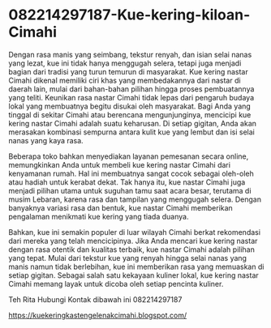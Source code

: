 # 082214297187-Kue-kering-kiloan-Cimahi
Dengan rasa manis yang seimbang, tekstur renyah, dan isian selai nanas yang lezat, kue ini tidak hanya menggugah selera, tetapi juga menjadi bagian dari tradisi yang turun temurun di masyarakat. Kue kering nastar Cimahi dikenal memiliki ciri khas yang membedakannya dari nastar di daerah lain, mulai dari bahan-bahan pilihan hingga proses pembuatannya yang teliti. Keunikan rasa nastar Cimahi tidak lepas dari pengaruh budaya lokal yang membuatnya begitu disukai oleh masyarakat. Bagi Anda yang tinggal di sekitar Cimahi atau berencana mengunjunginya, mencicipi kue kering nastar Cimahi adalah suatu keharusan. Di setiap gigitan, Anda akan merasakan kombinasi sempurna antara kulit kue yang lembut dan isi selai nanas yang kaya rasa.

Beberapa toko bahkan menyediakan layanan pemesanan secara online, memungkinkan Anda untuk membeli kue kering nastar Cimahi dari kenyamanan rumah. Hal ini membuatnya sangat cocok sebagai oleh-oleh atau hadiah untuk kerabat dekat. Tak hanya itu, kue nastar Cimahi juga menjadi pilihan utama untuk suguhan tamu saat acara besar, terutama di musim Lebaran, karena rasa dan tampilan yang menggugah selera. Dengan banyaknya variasi rasa dan bentuk, kue nastar Cimahi memberikan pengalaman menikmati kue kering yang tiada duanya.

Bahkan, kue ini semakin populer di luar wilayah Cimahi berkat rekomendasi dari mereka yang telah mencicipinya. Jika Anda mencari kue kering nastar dengan rasa otentik dan kualitas terbaik, kue nastar Cimahi adalah pilihan yang tepat. Mulai dari tekstur kue yang renyah hingga selai nanas yang manis namun tidak berlebihan, kue ini memberikan rasa yang memuaskan di setiap gigitan. Sebagai salah satu kekayaan kuliner lokal, kue kering nastar Cimahi memang layak untuk dicoba oleh setiap pencinta kuliner.

Teh Rita
Hubungi Kontak dibawah ini
082214297187

https://kuekeringkastengelenakcimahi.blogspot.com/
